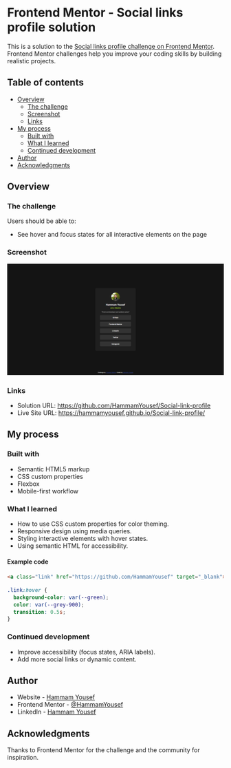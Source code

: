 # Frontend Mentor - Social links profile solution

This is a solution to the [Social links profile challenge on Frontend Mentor](https://www.frontendmentor.io/challenges/social-links-profile-UG32l9m6dQ). Frontend Mentor challenges help you improve your coding skills by building realistic projects. 

## Table of contents

- [Overview](#overview)
  - [The challenge](#the-challenge)
  - [Screenshot](#screenshot)
  - [Links](#links)
- [My process](#my-process)
  - [Built with](#built-with)
  - [What I learned](#what-i-learned)
  - [Continued development](#continued-development)
- [Author](#author)
- [Acknowledgments](#acknowledgments)

## Overview

### The challenge

Users should be able to:

- See hover and focus states for all interactive elements on the page

### Screenshot

![Social links profile](image.png)

### Links

- Solution URL: https://github.com/HammamYousef/Social-link-profile
- Live Site URL: https://hammamyousef.github.io/Social-link-profile/

## My process

### Built with

- Semantic HTML5 markup
- CSS custom properties
- Flexbox
- Mobile-first workflow

### What I learned

- How to use CSS custom properties for color theming.
- Responsive design using media queries.
- Styling interactive elements with hover states.
- Using semantic HTML for accessibility.

#### Example code

```html
<a class="link" href="https://github.com/HammamYousef" target="_blank">GitHub</a>
```
```css
.link:hover {
  background-color: var(--green);
  color: var(--grey-900);
  transition: 0.5s;
}
```

### Continued development

- Improve accessibility (focus states, ARIA labels).
- Add more social links or dynamic content.

## Author

- Website - [Hammam Yousef](https://github.com/HammamYousef)
- Frontend Mentor - [@HammamYousef](https://www.frontendmentor.io/profile/HammamYousef)
- LinkedIn - [Hammam Yousef](https://www.linkedin.com/in/hammam-yousef-7029a82a8/)

## Acknowledgments

Thanks to Frontend Mentor for the challenge and the community for inspiration.
